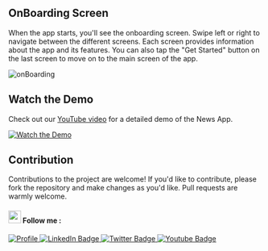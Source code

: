 ## OnBoarding Screen

When the app starts, you'll see the onboarding screen. Swipe left or right to navigate between the different screens. Each screen provides information about the app and its features. You can also tap the "Get Started" button on the last screen to move on to the main screen of the app.

![onBoarding](https://user-images.githubusercontent.com/88144060/222560736-69f1c024-8dae-48e3-8bee-b84386549fa3.png)

## Watch the Demo

Check out our [YouTube video](https://youtu.be/fqKIbF8Com4?si=N7Chjn0dALfFOfBT) for a detailed demo of the News App.

[![Watch the Demo](https://img.youtube.com/vi/fqKIbF8Com4/0.jpg)](https://youtu.be/fqKIbF8Com4?si=N7Chjn0dALfFOfBT)

## Contribution

Contributions to the project are welcome! If you'd like to contribute, please fork the repository and make changes as you'd like. Pull requests are warmly welcome.

#### <img src="https://media.giphy.com/media/hvRJCLFzcasrR4ia7z/giphy.gif" width="25px"> Follow me :

<div id="badges">
<a href="https://abdurlahmanhatem.vercel.app/">
    <img src="https://img.shields.io/badge/Website-9cf?style=for-the-badge&logo=google-chrome&logoColor=white" alt="Profile "/>
  </a>
  
  <a href="https://www.linkedin.com/in/abdulrahman-hatem-64780a210">
    <img src="https://img.shields.io/badge/LinkedIn-blue?style=for-the-badge&logo=linkedin&logoColor=white" alt="LinkedIn Badge"/>
  </a>
  <a href="https://twitter.com/Abdelra87827997">
    <img src="https://img.shields.io/badge/Twitter-blue?style=for-the-badge&logo=twitter&logoColor=white" alt="Twitter Badge"/>
  </a>
   <a href="https://www.youtube.com/@AlHatemSoftware">
    <img src="https://img.shields.io/badge/YouTube-red?style=for-the-badge&logo=youtube&logoColor=white" alt="Youtube Badge"/>
  </a>
  
</div>